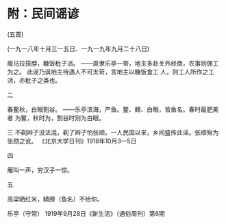 # 附：民间谣谚

(五首)

(一九一八年十月三一五日、一九一九年九月二十八日)

瘦马拉搭脖，糠饭秕子活。
——直隶乐亭一带，地主多赴关外经商，农事则佣工为之。
此谣乃讽地主待遇人不可太苛，言地主以糠饭食工
人，则工人所作之工活，亦秕子之类也。

二

春鳌秋，白眼割谷。
——乐亭滨海，产鱼。鳖、鳍、白眼，皆鱼名。春时最肥美者
为鳘，秋时为，割谷时则为白眼。

三
不剃辫子没法混，剃了辫子怕张顺。一人民国以来，乡间盛传此谣。张顺殆为张勋之讹。
《北京大学日刊》1918年10月3—5日

四

雁叫一声，穷汉子一惊。

五

高梁晒红米，鳞膀（鱼名）不给你。

乐亭（守常）
1919年9月28日《新生活》（通俗周刊）第6期

